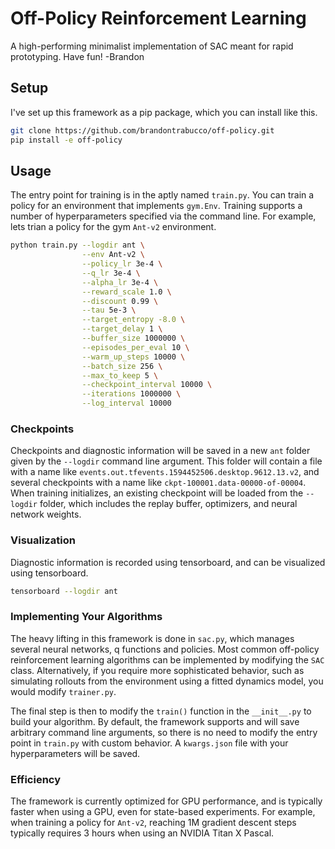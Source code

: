 # Off-Policy Reinforcement Learning

A high-performing minimalist implementation of SAC meant for rapid prototyping. Have fun! -Brandon

## Setup

I've set up this framework as a pip package, which you can install like this.

```bash
git clone https://github.com/brandontrabucco/off-policy.git
pip install -e off-policy
```

## Usage

The entry point for training is in the aptly named `train.py`. You can train a policy for an environment that implements `gym.Env`. Training supports a number of hyperparameters specified via the command line. For example, lets trian a policy for the gym `Ant-v2` environment.

```bash
python train.py --logdir ant \
                --env Ant-v2 \
                --policy_lr 3e-4 \
                --q_lr 3e-4 \
                --alpha_lr 3e-4 \
                --reward_scale 1.0 \
                --discount 0.99 \
                --tau 5e-3 \
                --target_entropy -8.0 \
                --target_delay 1 \
                --buffer_size 1000000 \
                --episodes_per_eval 10 \
                --warm_up_steps 10000 \
                --batch_size 256 \
                --max_to_keep 5 \
                --checkpoint_interval 10000 \
                --iterations 1000000 \
                --log_interval 10000
```

### Checkpoints

Checkpoints and diagnostic information will be saved in a new `ant` folder given by the `--logdir` command line argument. This folder will contain a file with a name like `events.out.tfevents.1594452506.desktop.9612.13.v2`, and several checkpoints with a name like `ckpt-100001.data-00000-of-00004`. When training initializes, an existing checkpoint will be loaded from the `--logdir` folder, which includes the replay buffer, optimizers, and neural network weights.

### Visualization

Diagnostic information is recorded using tensorboard, and can be visualized using tensorboard. 

```bash
tensorboard --logdir ant
```

### Implementing Your Algorithms

The heavy lifting in this framework is done in `sac.py`, which manages several neural networks, q functions and policies. Most common off-policy reinforcement learning algorithms can be implemented by modifying the `SAC` class. Alternatively, if you require more sophisticated behavior, such as simulating rollouts from the environment using a fitted dynamics model, you would modify `trainer.py`.

The final step is then to modify the `train()` function in the `__init__.py` to build your algorithm. By default, the framework supports and will save arbitrary command line arguments, so there is no need to modify the entry point in `train.py` with custom behavior. A `kwargs.json` file with your hyperparameters will be saved.

### Efficiency 

The framework is currently optimized for GPU performance, and is typically faster when using a GPU, even for state-based experiments. For example, when training a policy for `Ant-v2`, reaching 1M gradient descent steps typically requires 3 hours when using an NVIDIA Titan X Pascal.
